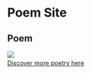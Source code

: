 <!DOCTYPE html>
<html>
<head>
<meta charset="utf-8">
<title>help</title>
</head>
<body>
<h1>Poem Site</h1>
<h2>Poem</h2>
<img src="lfisch00/poem-site/fall_vibes.jpg">
<a href="https://www.poetryfoundation.org/poems/52330/fall-leaves-fall"><br>Discover more poetry here</a>
</body>
</html>